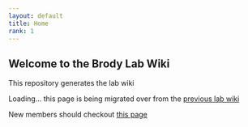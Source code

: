 ```yaml
---
layout: default
title: Home
rank: 1
---
```


## Welcome to the Brody Lab Wiki

This repository generates the lab wiki

Loading... this page is being migrated over from the [previous lab wiki](https://brodylabwiki.princeton.edu/wiki/index.php/Main_Page)

New members should checkout [this page](/new-members/)

